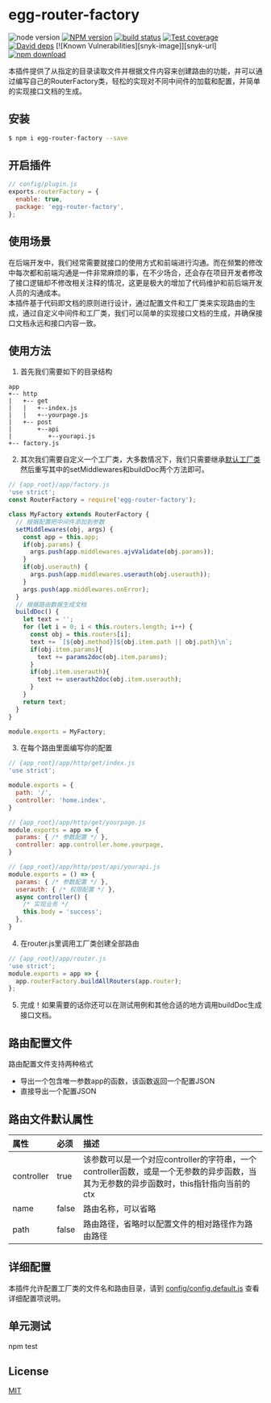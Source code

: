 # egg-router-factory

![node version][node-image]
[![NPM version][npm-image]][npm-url]
[![build status][travis-image]][travis-url]
[![Test coverage][codecov-image]][codecov-url]
[![David deps][david-image]][david-url]
[![Known Vulnerabilities][snyk-image]][snyk-url]
[![npm download][download-image]][download-url]

[node-image]: https://img.shields.io/badge/node-%3E%3D8-blue.svg
[npm-image]: https://img.shields.io/npm/v/egg-router-factory.svg?style=flat-square
[npm-url]: https://npmjs.org/package/egg-router-factory
[travis-image]: https://img.shields.io/travis/eggjs/egg-router-factory.svg?style=flat-square
[travis-url]: https://travis-ci.org/eggjs/egg-router-factory
[codecov-image]: https://img.shields.io/codecov/c/github/eggjs/egg-router-factory.svg?style=flat-square
[codecov-url]: https://codecov.io/github/eggjs/egg-router-factory?branch=master
[david-image]: https://img.shields.io/david/eggjs/egg-router-factory.svg?style=flat-square
[david-url]: https://david-dm.org/eggjs/egg-router-factory
[download-image]: https://img.shields.io/npm/dm/egg-router-factory.svg?style=flat-square
[download-url]: https://npmjs.org/package/egg-router-factory

本插件提供了从指定的目录读取文件并根据文件内容来创建路由的功能，并可以通过编写自己的RouterFactory类，轻松的实现对不同中间件的加载和配置，并简单的实现接口文档的生成。

## 安装

```bash
$ npm i egg-router-factory --save
```

## 开启插件

```js
// config/plugin.js
exports.routerFactory = {
  enable: true,
  package: 'egg-router-factory',
};
```

## 使用场景

在后端开发中，我们经常需要就接口的使用方式和前端进行沟通。而在频繁的修改中每次都和前端沟通是一件非常麻烦的事，在不少场合，还会存在项目开发者修改了接口逻辑却不修改相关注释的情况，这更是极大的增加了代码维护和前后端开发人员的沟通成本。<br />
本插件基于代码即文档的原则进行设计，通过配置文件和工厂类来实现路由的生成，通过自定义中间件和工厂类，我们可以简单的实现接口文档的生成，并确保接口文档永远和接口内容一致。

## 使用方法
1. 首先我们需要如下的目录结构
```
app
+-- http
|   +-- get
|   |   +--index.js
|   |   +--yourpage.js
|   +-- post
|       +--api
|          +--yourapi.js
+-- factory.js
```
2. 其次我们需要自定义一个工厂类，大多数情况下，我们只需要继承[默认工厂类](./app/factory.js)然后重写其中的setMiddlewares和buildDoc两个方法即可。
```js
// {app_root}/app/factory.js
'use strict';
const RouterFactory = require('egg-router-factory');

class MyFactory extends RouterFactory {
  // 根据配置把中间件添加到参数
  setMiddlewares(obj, args) {
    const app = this.app;
    if(obj.params) {
      args.push(app.middlewares.ajvValidate(obj.params));
    }
    if(obj.userauth) {
      args.push(app.middlewares.userauth(obj.userauth));
    }
    args.push(app.middlewares.onError);
  }
  // 根据路由数据生成文档
  buildDoc() {
    let text = '';
    for (let i = 0; i < this.routers.length; i++) {
      const obj = this.routers[i];
      text += `[${obj.method}]${obj.item.path || obj.path}\n`;
      if(obj.item.params){
        text += params2doc(obj.item.params);
      }
      if(obj.item.userauth){
        text += userauth2doc(obj.item.userauth);
      }
    }
    return text;
  }
}

module.exports = MyFactory;
```
3. 在每个路由里面编写你的配置
```js
// {app_root}/app/http/get/index.js
'use strict';

module.exports = {
  path: '/',
  controller: 'home.index',
}
```
```js
// {app_root}/app/http/get/yourpage.js
module.exports = app => {
  params: { /* 参数配置 */ },
  controller: app.controller.home.yourpage,
}
```
```js
// {app_root}/app/http/post/api/yourapi.js
module.exports = () => {
  params: { /* 参数配置 */ },
  userauth: { /* 权限配置 */ },
  async controller() {
    /* 实现业务 */
    this.body = 'success';
  },
}
```
4. 在router.js里调用工厂类创建全部路由
```js
// {app_root}/app/router.js
'use strict';
module.exports = app => {
  app.routerFactory.buildAllRouters(app.router);
};
```
5. 完成！如果需要的话你还可以在测试用例和其他合适的地方调用buildDoc生成接口文档。
## 路由配置文件
路由配置文件支持两种格式
* 导出一个包含唯一参数app的函数，该函数返回一个配置JSON
* 直接导出一个配置JSON
## 路由文件默认属性
| 属性 | 必须 | 描述 |
|:----|:-----|:-----|
| controller | true | 该参数可以是一个对应controller的字符串，一个controller函数，或是一个无参数的异步函数，当其为无参数的异步函数时，this指针指向当前的ctx |
| name | false | 路由名称，可以省略 |
| path | false | 路由路径，省略时以配置文件的相对路径作为路由路径 |
## 详细配置
本插件允许配置工厂类的文件名和路由目录，请到 [config/config.default.js](config/config.default.js) 查看详细配置项说明。

## 单元测试

npm test

## License

[MIT](LICENSE)
